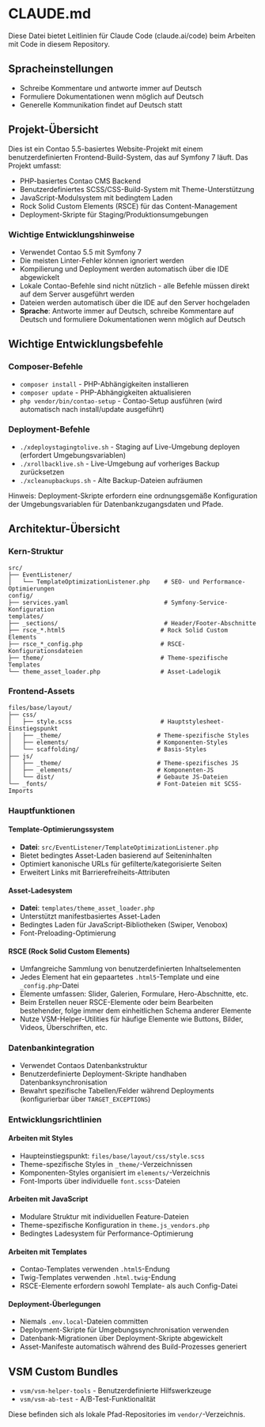 # CLAUDE.md

Diese Datei bietet Leitlinien für Claude Code (claude.ai/code) beim Arbeiten mit Code in diesem Repository.

## Spracheinstellungen

- Schreibe Kommentare und antworte immer auf Deutsch
- Formuliere Dokumentationen wenn möglich auf Deutsch
- Generelle Kommunikation findet auf Deutsch statt

## Projekt-Übersicht

Dies ist ein Contao 5.5-basiertes Website-Projekt mit einem benutzerdefinierten Frontend-Build-System, das auf Symfony 7 läuft. Das Projekt umfasst:
- PHP-basiertes Contao CMS Backend
- Benutzerdefiniertes SCSS/CSS-Build-System mit Theme-Unterstützung
- JavaScript-Modulsystem mit bedingtem Laden
- Rock Solid Custom Elements (RSCE) für das Content-Management
- Deployment-Skripte für Staging/Produktionsumgebungen

### Wichtige Entwicklungshinweise
- Verwendet Contao 5.5 mit Symfony 7
- Die meisten Linter-Fehler können ignoriert werden
- Kompilierung und Deployment werden automatisch über die IDE abgewickelt
- Lokale Contao-Befehle sind nicht nützlich - alle Befehle müssen direkt auf dem Server ausgeführt werden
- Dateien werden automatisch über die IDE auf den Server hochgeladen
- **Sprache**: Antworte immer auf Deutsch, schreibe Kommentare auf Deutsch und formuliere Dokumentationen wenn möglich auf Deutsch

## Wichtige Entwicklungsbefehle

### Composer-Befehle
- `composer install` - PHP-Abhängigkeiten installieren
- `composer update` - PHP-Abhängigkeiten aktualisieren
- `php vendor/bin/contao-setup` - Contao-Setup ausführen (wird automatisch nach install/update ausgeführt)

### Deployment-Befehle
- `./xdeploystagingtolive.sh` - Staging auf Live-Umgebung deployen (erfordert Umgebungsvariablen)
- `./xrollbacklive.sh` - Live-Umgebung auf vorheriges Backup zurücksetzen
- `./xcleanupbackups.sh` - Alte Backup-Dateien aufräumen

Hinweis: Deployment-Skripte erfordern eine ordnungsgemäße Konfiguration der Umgebungsvariablen für Datenbankzugangsdaten und Pfade.

## Architektur-Übersicht

### Kern-Struktur
```
src/
├── EventListener/
│   └── TemplateOptimizationListener.php    # SEO- und Performance-Optimierungen
config/
├── services.yaml                           # Symfony-Service-Konfiguration
templates/
├── _sections/                              # Header/Footer-Abschnitte
├── rsce_*.html5                           # Rock Solid Custom Elements
├── rsce_*_config.php                      # RSCE-Konfigurationsdateien
├── theme/                                 # Theme-spezifische Templates
└── theme_asset_loader.php                 # Asset-Ladelogik
```

### Frontend-Assets
```
files/base/layout/
├── css/
│   ├── style.scss                         # Hauptstylesheet-Einstiegspunkt
│   ├── _theme/                           # Theme-spezifische Styles
│   ├── elements/                         # Komponenten-Styles
│   └── scaffolding/                      # Basis-Styles
├── js/
│   ├── _theme/                           # Theme-spezifisches JS
│   ├── _elements/                        # Komponenten-JS
│   └── dist/                             # Gebaute JS-Dateien
└── _fonts/                               # Font-Dateien mit SCSS-Imports
```

### Hauptfunktionen

#### Template-Optimierungssystem
- **Datei**: `src/EventListener/TemplateOptimizationListener.php`
- Bietet bedingtes Asset-Laden basierend auf Seiteninhalten
- Optimiert kanonische URLs für gefilterte/kategorisierte Seiten
- Erweitert Links mit Barrierefreiheits-Attributen

#### Asset-Ladesystem
- **Datei**: `templates/theme_asset_loader.php`
- Unterstützt manifestbasiertes Asset-Laden
- Bedingtes Laden für JavaScript-Bibliotheken (Swiper, Venobox)
- Font-Preloading-Optimierung

#### RSCE (Rock Solid Custom Elements)
- Umfangreiche Sammlung von benutzerdefinierten Inhaltselementen
- Jedes Element hat ein gepaartetes `.html5`-Template und eine `_config.php`-Datei
- Elemente umfassen: Slider, Galerien, Formulare, Hero-Abschnitte, etc.
- Beim Erstellen neuer RSCE-Elemente oder beim Bearbeiten bestehender, folge immer dem einheitlichen Schema anderer Elemente
- Nutze VSM-Helper-Utilities für häufige Elemente wie Buttons, Bilder, Videos, Überschriften, etc.

### Datenbankintegration
- Verwendet Contaos Datenbankstruktur
- Benutzerdefinierte Deployment-Skripte handhaben Datenbanksynchronisation
- Bewahrt spezifische Tabellen/Felder während Deployments (konfigurierbar über `TARGET_EXCEPTIONS`)

### Entwicklungsrichtlinien

#### Arbeiten mit Styles
- Haupteinstiegspunkt: `files/base/layout/css/style.scss`
- Theme-spezifische Styles in `_theme/`-Verzeichnissen
- Komponenten-Styles organisiert im `elements/`-Verzeichnis
- Font-Imports über individuelle `font.scss`-Dateien

#### Arbeiten mit JavaScript
- Modulare Struktur mit individuellen Feature-Dateien
- Theme-spezifische Konfiguration in `theme.js_vendors.php`
- Bedingtes Ladesystem für Performance-Optimierung

#### Arbeiten mit Templates
- Contao-Templates verwenden `.html5`-Endung
- Twig-Templates verwenden `.html.twig`-Endung
- RSCE-Elemente erfordern sowohl Template- als auch Config-Datei

#### Deployment-Überlegungen
- Niemals `.env.local`-Dateien committen
- Deployment-Skripte für Umgebungssynchronisation verwenden
- Datenbank-Migrationen über Deployment-Skripte abgewickelt
- Asset-Manifeste automatisch während des Build-Prozesses generiert

## VSM Custom Bundles
- `vsm/vsm-helper-tools` - Benutzerdefinierte Hilfswerkzeuge
- `vsm/vsm-ab-test` - A/B-Test-Funktionalität

Diese befinden sich als lokale Pfad-Repositories im `vendor/`-Verzeichnis.